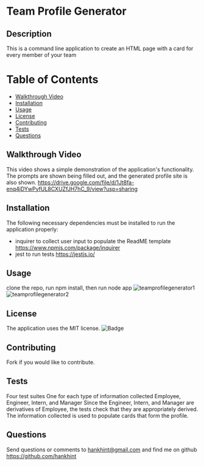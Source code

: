 
# Team Profile Generator

## Description
This is a command line application to create an HTML page with a card for every member of your team

# Table of Contents
* [Walkthrough Video](#walkthrough-video)
* [Installation](#installation)
* [Usage](#usage)
* [License](#license)
* [Contributing](#contributing)
* [Tests](#tests)
* [Questions](#questions)

## Walkthrough Video
This video shows a simple demonstration of the application's functionality. The prompts are shown being filled out, and the generated profile site is also shown.
https://drive.google.com/file/d/1Jt8fa-enq4jDYwPyfUL8CXUZfJH7hC_9/view?usp=sharing

## Installation
The following necessary dependencies must be installed to run the application properly:

- inquirer to collect user input to populate the ReadME template https://www.npmjs.com/package/inquirer
- jest to run tests https://jestjs.io/

## Usage
clone the repo, run npm install, then run node app
![teamprofilegenerator1](https://user-images.githubusercontent.com/50533231/155583594-e870812b-9381-480e-a940-8733421a2489.png)
![teamprofilegenerator2](https://user-images.githubusercontent.com/50533231/155583587-d4035ba1-0598-49e2-8d1e-ad1122652083.png)



## License
The application uses the MIT license.
![Badge](https://img.shields.io/badge/License-MIT-blue.svg)
  

## Contributing
Fork if you would like to contribute.

## Tests
Four test suites
One for each type of information collected
Employee, Engineer, Intern, and Manager
Since the Engineer, Intern, and Manager are derivatives of Employee, the tests check that they are appropriately derived.
The information collected is used to populate cards that form the profile.

## Questions
Send questions or comments to hankhint@gmail.com and find me on github https://github.com/hankhint
